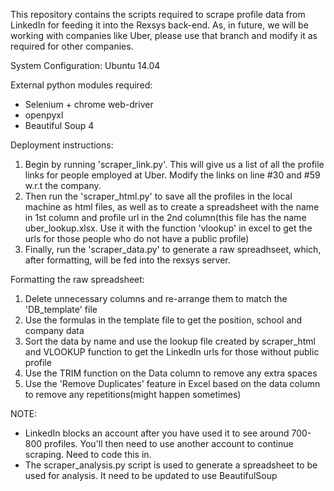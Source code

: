 This repository contains the scripts required to scrape profile data from LinkedIn for feeding it into the Rexsys back-end. As, in future, we will be working with companies like Uber, please use that branch and modify it as required for other companies.

System Configuration: Ubuntu 14.04

External python modules required:

* Selenium + chrome web-driver
* openpyxl
* Beautiful Soup 4

Deployment instructions:


1. Begin by running 'scraper_link.py'. This will give us a list of all the profile links for people employed at Uber. Modify the links on line #30 and #59 w.r.t the company.
1. Then run the 'scraper_html.py' to save all the profiles in the local machine as html files, as well as to create a spreadsheet with the name in 1st column and profile url in the 2nd column(this file has the name uber_lookup.xlsx. Use it with the function 'vlookup' in excel to get the urls for those people who do not have a public profile)
1. Finally, run the 'scraper_data.py' to generate a raw spreadhseet, which, after formatting, will be fed into the rexsys server.

Formatting the raw spreadsheet:

1. Delete unnecessary columns and re-arrange them to match the 'DB_template' file
1. Use the formulas in the template file to get the position, school and company data
1. Sort the data by name and use the lookup file created by scraper_html and VLOOKUP function to get the LinkedIn urls for those without public profile
1. Use the TRIM function on the Data column to remove any extra spaces
1. Use the 'Remove Duplicates' feature in Excel based on the data column to remove any repetitions(might happen sometimes)

NOTE: 

* LinkedIn blocks an account after you have used it to see around 700-800 profiles. You'll then need to use another account to continue scraping. Need to code this in.
* The scraper_analysis.py script is used to generate a spreadsheet to be used for analysis. It need to be updated to use BeautifulSoup